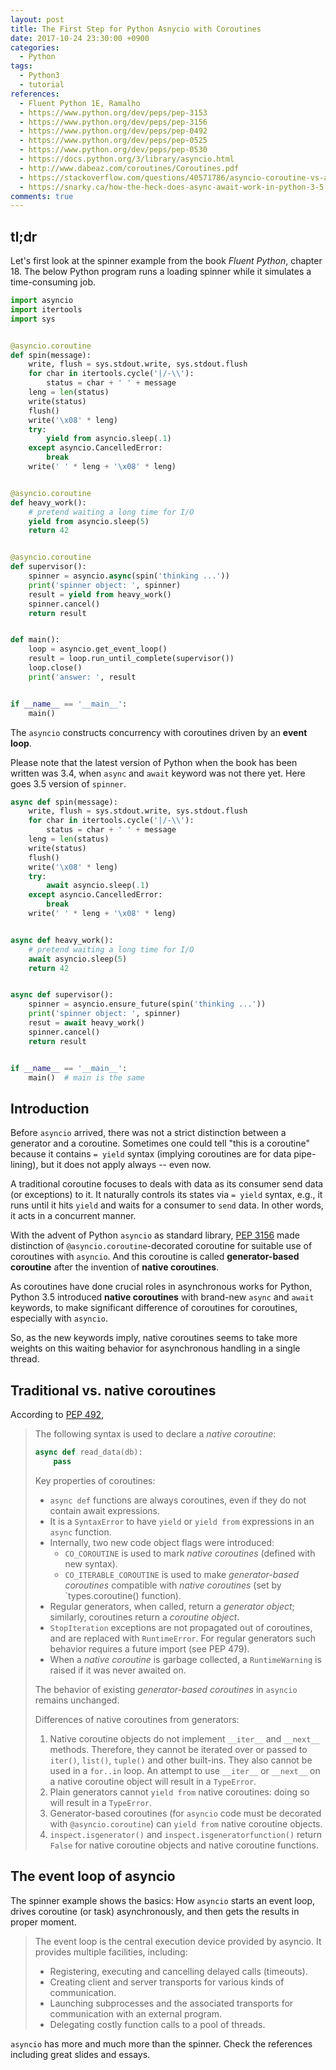 ```yaml
---
layout: post
title: The First Step for Python Asnycio with Coroutines
date: 2017-10-24 23:30:00 +0900
categories:
  - Python
tags:
  - Python3
  - tutorial
references:
  - Fluent Python 1E, Ramalho
  - https://www.python.org/dev/peps/pep-3153
  - https://www.python.org/dev/peps/pep-3156
  - https://www.python.org/dev/peps/pep-0492
  - https://www.python.org/dev/peps/pep-0525
  - https://www.python.org/dev/peps/pep-0530
  - https://docs.python.org/3/library/asyncio.html
  - http://www.dabeaz.com/coroutines/Coroutines.pdf
  - https://stackoverflow.com/questions/40571786/asyncio-coroutine-vs-async-def
  - https://snarky.ca/how-the-heck-does-async-await-work-in-python-3-5
comments: true
---
```


## tl;dr
Let's first look at the spinner example from the book *Fluent Python*, chapter 18. The below Python program runs a loading spinner while it simulates a time-consuming job.

```python
import asyncio
import itertools
import sys


@asyncio.coroutine
def spin(message):
    write, flush = sys.stdout.write, sys.stdout.flush
    for char in itertools.cycle('|/-\\'):
        status = char + ' ' + message
	leng = len(status)
	write(status)
	flush()
	write('\x08' * leng)
	try:
	    yield from asyncio.sleep(.1)
	except asyncio.CancelledError:
	    break
    write(' ' * leng + '\x08' * leng)


@asyncio.coroutine
def heavy_work():
    # pretend waiting a long time for I/O
    yield from asyncio.sleep(5)
    return 42


@asyncio.coroutine
def supervisor():
    spinner = asyncio.async(spin('thinking ...'))
    print('spinner object: ', spinner)
    result = yield from heavy_work()
    spinner.cancel()
    return result


def main():
    loop = asyncio.get_event_loop()
    result = loop.run_until_complete(supervisor())
    loop.close()
    print('answer: ', result


if __name__ == '__main__':
    main()
```

The `asyncio` constructs concurrency with coroutines driven by an **event loop**.

Please note that the latest version of Python when the book has been written was 3.4, when `async` and `await` keyword was not there yet. Here goes 3.5 version of `spinner`.

```python
async def spin(message):
    write, flush = sys.stdout.write, sys.stdout.flush
    for char in itertools.cycle('|/-\\'):
        status = char + ' ' + message
	leng = len(status)
	write(status)
	flush()
	write('\x08' * leng)
	try:
	    await asyncio.sleep(.1)
	except asyncio.CancelledError:
	    break
    write(' ' * leng + '\x08' * leng)


async def heavy_work():
    # pretend waiting a long time for I/O
    await asyncio.sleep(5)
    return 42


async def supervisor():
    spinner = asyncio.ensure_future(spin('thinking ...'))
    print('spinner object: ', spinner)
    resut = await heavy_work()
    spinner.cancel()
    return result


if __name__ == '__main__':
    main()  # main is the same
```

## Introduction
Before `asyncio` arrived, there was not a strict distinction between a generator and a coroutine. Sometimes one could tell "this is a coroutine" because it contains `= yield` syntax (implying coroutines are for data pipe-lining), but it does not apply always -- even now.

A traditional coroutine focuses to deals with data as its consumer send data (or exceptions) to it. It naturally controls its states via `= yield` syntax, e.g., it runs until it hits `yield` and waits for a consumer to `send` data. In other words, it acts in a concurrent manner. 

With the advent of Python `asyncio` as standard library, [PEP 3156](https://www.python.org/dev/peps/pep-3156/#coroutines) made distinction of `@asyncio.coroutine`-decorated coroutine for suitable use of coroutines with `asyncio`. And this coroutine is called **generator-based coroutine** after the invention of **native coroutines**.

As coroutines have done crucial roles in asynchronous works for Python, Python 3.5 introduced **native coroutines** with brand-new `async` and `await` keywords, to make significant difference of coroutines for coroutines, especially with `asyncio`.

So, as the new keywords imply, native coroutines seems to take more weights on this waiting behavior for asynchronous handling in a single thread.

## Traditional vs. native coroutines

According to [PEP 492](https://www.python.org/dev/peps/pep-0492),

> The following syntax is used to declare a *native coroutine*:
> ```python
> async def read_data(db):
>     pass
> ```
>
> Key properties of coroutines:
> * `async def` functions are always coroutines, even if they do not contain await expressions.
> * It is a `SyntaxError` to have `yield` or `yield from` expressions in an `async` function.
> * Internally, two new code object flags were introduced:
>   * `CO_COROUTINE` is used to mark *native coroutines* (defined with new syntax).
>   * `CO_ITERABLE_COROUTINE` is used to make *generator-based coroutines* compatible with *native coroutines* (set by `types.coroutine() function).
> * Regular generators, when called, return a *generator object*; similarly, coroutines return a *coroutine object*.
> * `StopIteration` exceptions are not propagated out of coroutines, and are replaced with `RuntimeError`. For regular generators such behavior requires a future import (see PEP 479).
> * When a *native coroutine* is garbage collected, a `RuntimeWarning` is raised if it was never awaited on.
>
> The behavior of existing *generator-based coroutines* in `asyncio` remains unchanged.
>
> Differences of native coroutines from generators:
> 1. Native coroutine objects do not implement `__iter__` and `__next__` methods. Therefore, they cannot be iterated over or passed to `iter()`, `list()`, `tuple()` and other built-ins. They also cannot be used in a `for..in` loop.
> An attempt to use `__iter__` or `__next__` on a native coroutine object will result in a `TypeError`.
> 2. Plain generators cannot `yield from` native coroutines: doing so will result in a `TypeError`.
> 3. Generator-based coroutines (for `asyncio` code must be decorated with `@asyncio.coroutine`) can `yield from` native coroutine objects.
> 4. `inspect.isgenerator()` and `inspect.isgeneratorfunction()` return `False` for native coroutine objects and native coroutine functions.

## The event loop of asyncio

The spinner example shows the basics: How `asyncio` starts an event loop, drives coroutine (or task) asynchronously, and then gets the results in proper moment.

> The event loop is the central execution device provided by asyncio. It provides multiple facilities, including:
> * Registering, executing and cancelling delayed calls (timeouts).
> * Creating client and server transports for various kinds of communication.
> * Launching subprocesses and the associated transports for communication with an external program.
> * Delegating costly function calls to a pool of threads.

`asyncio` has more and much more than the spinner. Check the references including great slides and essays.
